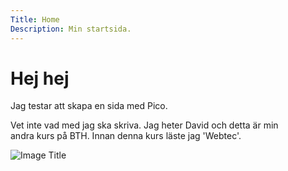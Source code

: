 ```yaml
---
Title: Home
Description: Min startsida.
---
```


Hej hej
==========================

Jag testar att skapa en sida med Pico.

Vet inte vad med jag ska skriva. Jag heter David och detta är min  
andra kurs på BTH. Innan denna kurs läste jag 'Webtec'.

![Image Title](image/dalw.png)
